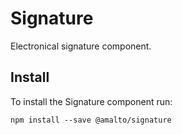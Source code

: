 # Signature

Electronical signature component.

## Install

To install the Signature component run:

```terminal
npm install --save @amalto/signature
```
